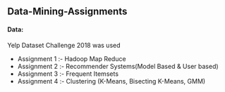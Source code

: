 ## Data-Mining-Assignments

#### Data:
Yelp Dataset Challenge 2018 was used

* Assignment 1 :- Hadoop Map Reduce
* Assignment 2 :- Recommender Systems(Model Based & User based)
* Assignment 3 :- Frequent Itemsets
* Assignment 4 :- Clustering (K-Means, Bisecting K-Means, GMM)

